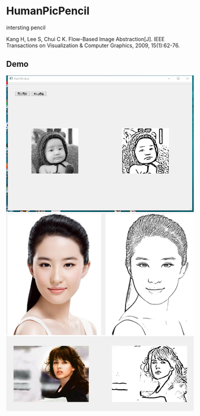 # HumanPicPencil
intersting pencil 

Kang H, Lee S, Chui C K. Flow-Based Image Abstraction[J]. IEEE Transactions on Visualization & Computer Graphics, 2009, 15(1):62-76.

## Demo

![效果1](./demo/fdog1.jpg)
![效果2](./demo/fdog2.png)
![效果1](./demo/fdog3.png)
